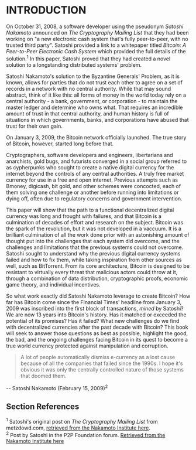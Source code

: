 # INTRODUCTION

On October 31, 2008, a software developer using the pseudonym _Satoshi Nakamoto_ announced on _The Cryptography Mailing List_ that they had been working on "a new electronic cash system that's fully peer-to-peer, with no trusted third party". Satoshi provided a link to a whitepaper titled _Bitcoin: A Peer-to-Peer Electronic Cash System_ which provided the full details of the solution.<sup>1</sup> In this paper, Satoshi proved that they had created a novel solution to a longstanding distributed systems' problem.

Satoshi Nakamoto's solution to the Byzantine Generals' Problem, as it is known, allows for parties that do not trust each other to agree on a set of records in a network with no central authority. While that may sound abstract, think of it like this: all forms of money in the world today rely on a central authority - a bank, government, or corporation - to maintain the master ledger and determine who owns what. That requires an incredible amount of trust in that central authority, and human history is full of situations in which governments, banks, and corporations have abused that trust for their own gain.

On January 3, 2009, the Bitcoin network officially launched. The true story of Bitcoin, however, started long before that.

Cryptographers, software developers and engineers, libertarians and anarchists, gold bugs, and futurists converged in a social group referred to as cypherpunks who sought to create a native digital currency for the internet beyond the controls of any central authorities. A truly free market currency for use in a free and open internet. Previous attempts such as Bmoney, digicash, bit gold, and other schemes were concocted, each of them solving one challenge or another before running into limitations or dying off, often due to regulatory concerns and government intervention.

This paper will show that the path to a functional decentralized digital currency was long and frought with failures, and that Bitcoin is a culmination of decades of effort and research on the subject. Bitcoin was the spark of the revolution, but it was not developed in a vaccuum. It is a brilliant culmination of all the work done prior with an astonishing amount of thought put into the challenges that each system did overcome, and the challenges and limitations that the previous systems could not overcome. Satoshi sought to understand why the previous digital currency systems failed and how to fix them, while taking inspiration from other sources as well, such as BitTorrent. From its core architecture, Bitcoin is designed to be resistant to virtually every threat that malicious actors could throw at it, through a combination of data distribution, cryptographic proofs, economic game theory, and individual incentives.

So what work exactly did Satoshi Nakamoto leverage to create Bitcoin? How far has Bitcoin come since the Financial Times' headline from January 3, 2009 was inscribed into the first block of transactions, _mined_ by Satoshi? We are now 13 years into Bitcoin's history. Has it matched or exceeded the potential of its promises? Has it failed? What new challenges do we find with decentralized currencies after the past decade with Bitcoin? This book will seek to answer those questions as best as possible, highlight the good, the bad, and the ongoing challenges facing Bitcoin in its quest to become a true world currency protected against manipulation and corruption.

> A lot of people automatically dismiss e-currency as a lost cause because of all the companies that failed since the 1990s. I hope it's obvious it was only the centrally controlled nature of those systems that doomed them.

-- Satoshi Nakamoto (February 15, 2009)<sup>2</sup>

## Section References

<sup>1</sup> Satoshi's original post on _The Cryptography Mailing List_ from metzdowd.com, [retrieved from the Nakamoto Institute here](https://satoshi.nakamotoinstitute.org/emails/cryptography/1/).  
<sup>2</sup> Post by Satoshi in the P2P Foundation forum. [Retrieved from the Nakamoto Institute here](https://satoshi.nakamotoinstitute.org/posts/p2pfoundation/threads/1/)